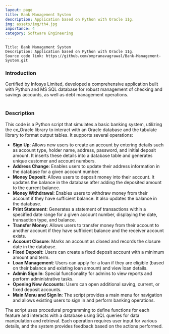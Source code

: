 ```yaml
---
layout: page
title: Bank Management System
description: Application based on Python with Oracle 11g.
img: assets/img/th4.jpg
importance: 4
category: Software Engineering
---
```



    Title: Bank Management System
    Description: Application based on Python with Oracle 11g.
    Source code link: https://github.com/ompranavagrawal/Bank-Management-System.git

<div class="row"><h3>Introduction</h3></div>
<div class="row">
    Certified by Infosys Limited, developed a comprehensive application built with Python and MS SQL database for robust management of checking and savings accounts, as well as debt management operations.
</div><br>
<div class="row"><h3>Description</h3></div>
<div class="row">
    This code is a Python script that simulates a basic banking system, utilizing the cx_Oracle library to interact with an Oracle database and the tabulate library to format output tables. It supports several operations:
    <ul><li><b>Sign Up</b>: Allows new users to create an account by entering details such as account type, holder name, address, password, and initial deposit amount. It inserts these details into a database table and generates unique customer and account numbers.</li>
    <li><b>Address Change</b>: Enables users to update their address information in the database for a given account number.</li>
    <li><b>Money Deposit</b>: Allows users to deposit money into their account. It updates the balance in the database after adding the deposited amount to the current balance.</li>
    <li><b>Money Withdrawal</b>: Enables users to withdraw money from their account if they have sufficient balance. It also updates the balance in the database.</li>
    <li><b>Print Statement</b>: Generates a statement of transactions within a specified date range for a given account number, displaying the date, transaction type, and balance.</li>
    <li><b>Transfer Money</b>: Allows users to transfer money from their account to another account if they have sufficient balance and the receiver account exists.</li>
    <li><b>Account Closure</b>: Marks an account as closed and records the closure date in the database.</li>
    <li><b>Fixed Deposit</b>: Users can create a fixed deposit account with a minimum amount and term.</li>
    <li><b>Loan Management</b>: Users can apply for a loan if they are eligible (based on their balance and existing loan amount) and view loan details.</li>
    <li><b>Admin Sign In</b>: Special functionality for admins to view reports and perform administrative tasks.</li>
    <li><b>Opening New Accounts</b>: Users can open additional saving, current, or fixed deposit accounts.</li>
    <li><b>Main Menu and Sign In</b>: The script provides a main menu for navigation and allows existing users to sign in and perform banking operations.</li></ul>
</div>
<div class="row">The script uses procedural programming to define functions for each feature and interacts with a database using SQL queries for data manipulation and retrieval. Each operation requires user input for various details, and the system provides feedback based on the actions performed.</div><br>

